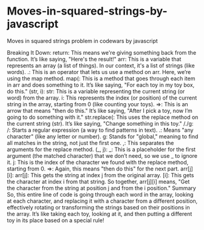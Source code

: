 # Moves-in-squared-strings-by-javascript
Moves in squared strings problem in codewars by javascript

Breaking It Down:
return: This means we're giving something back from the function. It’s like saying, "Here's the result!"
arr: This is a variable that represents an array (a list of things). In our context, it's a list of strings (like words).
.: This is an operator that lets us use a method on arr. Here, we’re using the map method.
map(: This is a method that goes through each item in arr and does something to it. It’s like saying, "For each toy in my toy box, do this."
(str, i):
str: This is a variable representing the current string (or word) from the array.
i: This represents the index (or position) of the current string in the array, starting from 0 (like counting your toys).
=>: This is an arrow that means "then do this." It’s like saying, "After I pick a toy, now I’m going to do something with it."
str.replace(: This uses the replace method on the current string (str). It’s like saying, "Change something in this toy."
/./g:
/: Starts a regular expression (a way to find patterns in text).
.: Means "any character" (like any letter or number).
g: Stands for "global," meaning to find all matches in the string, not just the first one.
,: This separates the arguments for the replace method.
(_, j):
_: This is a placeholder for the first argument (the matched character) that we don’t need, so we use _ to ignore it.
j: This is the index of the character we found with the replace method, starting from 0.
=>: Again, this means "then do this" for the next part.
arr[j][i]:
arr[j]: This gets the string at index j from the original array.
[i]: This gets the character at index i from that string.
So together, arr[j][i] means, "Get the character from the string at position j and from the i position."
Summary
So, this entire line of code is going through each word in the array, looking at each character, and replacing it with a character from a different position, effectively rotating or transforming the strings based on their positions in the array. It’s like taking each toy, looking at it, and then putting a different toy in its place based on a special rule!
